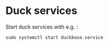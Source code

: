 Duck services
=============

Start duck services with e.g. :

`sudo systemctl start duckbase.service`


